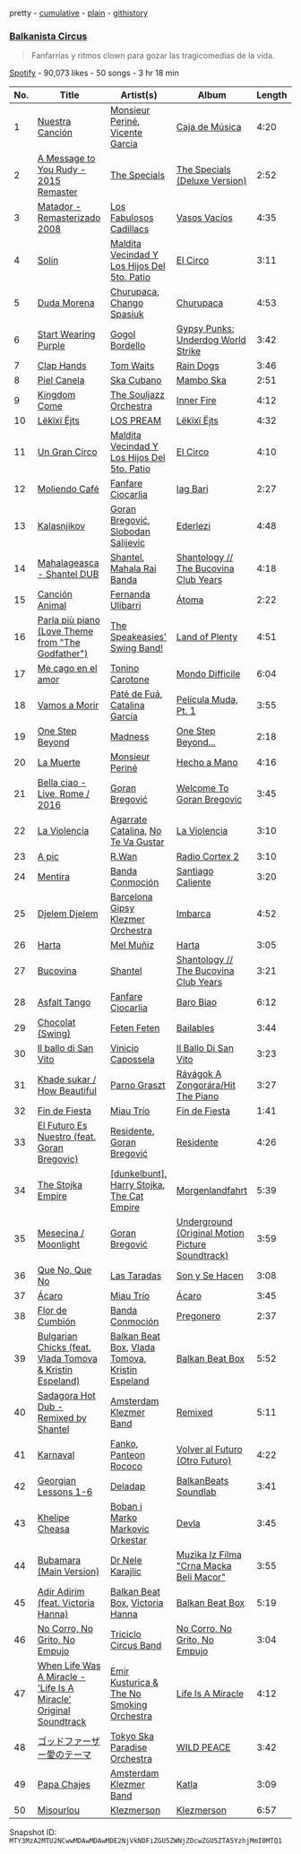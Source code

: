 pretty - [cumulative](/playlists/cumulative/37i9dQZF1DXdxLagECufdp.md) - [plain](/playlists/plain/37i9dQZF1DXdxLagECufdp) - [githistory](https://github.githistory.xyz/mackorone/spotify-playlist-archive/blob/main/playlists/plain/37i9dQZF1DXdxLagECufdp)

### [Balkanista Circus](https://open.spotify.com/playlist/37i9dQZF1DXdxLagECufdp)

> Fanfarrias y ritmos clown para gozar las tragicomedias de la vida.

[Spotify](https://open.spotify.com/user/spotify) - 90,073 likes - 50 songs - 3 hr 18 min

| No. | Title | Artist(s) | Album | Length |
|---|---|---|---|---|
| 1 | [Nuestra Canción](https://open.spotify.com/track/5reQI13tWWYDLMrGcUF4Mk) | [Monsieur Periné](https://open.spotify.com/artist/36KsCCwgI0Dep97yVJWmkK), [Vicente Garcia](https://open.spotify.com/artist/2Otnykd696YidQYfEGVmNq) | [Caja de Música](https://open.spotify.com/album/4XSLqHHDwqAnjwoMTtx7jC) | 4:20 |
| 2 | [A Message to You Rudy \- 2015 Remaster](https://open.spotify.com/track/49slT7gVW0zj1KIG8w6DoL) | [The Specials](https://open.spotify.com/artist/6xnvNmSzmeOE1bLKnYXKW3) | [The Specials \(Deluxe Version\)](https://open.spotify.com/album/2OHPxPTasGkolt8lFDxCpE) | 2:52 |
| 3 | [Matador \- Remasterizado 2008](https://open.spotify.com/track/7d4pdMym8ZBOgf1oVPTiPb) | [Los Fabulosos Cadillacs](https://open.spotify.com/artist/2FS22haX3FYbyOsUAkuYqZ) | [Vasos Vacíos](https://open.spotify.com/album/54A9Agody2BGDXtTGMdFn4) | 4:35 |
| 4 | [Solín](https://open.spotify.com/track/4OnOwfpbZCwHnFNDqgjOuS) | [Maldita Vecindad Y Los Hijos Del 5to\. Patio](https://open.spotify.com/artist/6WvDtNFHOWHfiNy8NVHujT) | [El Circo](https://open.spotify.com/album/5VJ9cWdT6Kv9UawePqLhCI) | 3:11 |
| 5 | [Duda Morena](https://open.spotify.com/track/2tUUUBIx7SqR3WVVSN7R5V) | [Churupaca](https://open.spotify.com/artist/0B6mwRbxKrvUvklMk9571H), [Chango Spasiuk](https://open.spotify.com/artist/0qGRkfnUqWeG49vbCv6rMY) | [Churupaca](https://open.spotify.com/album/4WEJMxY05ww9RP2jCK4SXX) | 4:53 |
| 6 | [Start Wearing Purple](https://open.spotify.com/track/3q2e5D6NGrfh9Mx7WlrnHq) | [Gogol Bordello](https://open.spotify.com/artist/2SVw939fwuqSobLjF8u78b) | [Gypsy Punks: Underdog World Strike](https://open.spotify.com/album/13wK6cU29pZjFs0zz2Ajbh) | 3:42 |
| 7 | [Clap Hands](https://open.spotify.com/track/5TeoCsHbzWo9UgMW3rv7JL) | [Tom Waits](https://open.spotify.com/artist/7x83XhcMbOTl1UdYsPTuZM) | [Rain Dogs](https://open.spotify.com/album/5bbb7E51zaDCuD85uLyFkK) | 3:46 |
| 8 | [Piel Canela](https://open.spotify.com/track/1YopIwn9N58vwfrEIasIne) | [Ska Cubano](https://open.spotify.com/artist/6lmoqMxughzdlxvQTsUXjF) | [Mambo Ska](https://open.spotify.com/album/7qfCYynbJSqc6OzpLQwRy6) | 2:51 |
| 9 | [Kingdom Come](https://open.spotify.com/track/5uhJnZd0m9Xz3GafDeMJxK) | [The Souljazz Orchestra](https://open.spotify.com/artist/0MiCOT2cVYso39XSskiUUo) | [Inner Fire](https://open.spotify.com/album/2w28yTFohFkW0UnIGKqLdY) | 4:12 |
| 10 | [Lëkïxï Ëjts](https://open.spotify.com/track/5BQQ6iaZ16xhI46IvlBUVQ) | [LOS PREAM](https://open.spotify.com/artist/2YSwwTeuf7ytDyxsSEpylH) | [Lëkïxï Ëjts](https://open.spotify.com/album/36Rcp540rFEhN1QkTdmQv1) | 4:32 |
| 11 | [Un Gran Circo](https://open.spotify.com/track/5BwVAAJzAuzpDHeWuKdFsN) | [Maldita Vecindad Y Los Hijos Del 5to\. Patio](https://open.spotify.com/artist/6WvDtNFHOWHfiNy8NVHujT) | [El Circo](https://open.spotify.com/album/5VJ9cWdT6Kv9UawePqLhCI) | 4:10 |
| 12 | [Moliendo Café](https://open.spotify.com/track/7eOtKm3fNAeAhAoIZmJuEY) | [Fanfare Ciocarlia](https://open.spotify.com/artist/40iJCAOCz6nhRs6CbsAtOg) | [Iag Bari](https://open.spotify.com/album/6zUrmT5eJIG2lNajO4AxJj) | 2:27 |
| 13 | [Kalasnjikov](https://open.spotify.com/track/6OlCJxmWri50RLA1CrBYZ6) | [Goran Bregović](https://open.spotify.com/artist/491v9k5NTGBGanwqPNSkuS), [Slobodan Salijevic](https://open.spotify.com/artist/2qAYOCvQeh0CluLvtMBQZL) | [Ederlezi](https://open.spotify.com/album/2EQJq127u4ihk7QU0Voas2) | 4:48 |
| 14 | [Mahalageasca \- Shantel DUB](https://open.spotify.com/track/1rhlWjJHCgxCWetBwQyiKH) | [Shantel](https://open.spotify.com/artist/0F8l1raRpXvRCsTrfSVocA), [Mahala Rai Banda](https://open.spotify.com/artist/5eFcEnUv0A83EIHKVrXzg4) | [Shantology // The Bucovina Club Years](https://open.spotify.com/album/3pHFRveyl26dcZd4F3sX6b) | 4:18 |
| 15 | [Canción Animal](https://open.spotify.com/track/4WEaMJomqn7EtH6frQe0dI) | [Fernanda Ulibarri](https://open.spotify.com/artist/7xcXkowvgYLmNwl8ST2uvd) | [Átoma](https://open.spotify.com/album/1GnZNhvpkEWW64WkjTyzfg) | 2:22 |
| 16 | [Parla più piano \(Love Theme from "The Godfather"\)](https://open.spotify.com/track/4vs7AkZvFE3T87rdfQEvVA) | [The Speakeasies' Swing Band!](https://open.spotify.com/artist/1oUi6Bbik9rnyUtnQUnC2g) | [Land of Plenty](https://open.spotify.com/album/2R4Nkyigz44hJbVd004zhS) | 4:51 |
| 17 | [Me cago en el amor](https://open.spotify.com/track/6nfxhYm1k0OodleIJfTepK) | [Tonino Carotone](https://open.spotify.com/artist/6rM57PYs1352JJdgKFFG2n) | [Mondo Difficile](https://open.spotify.com/album/0UbCMQfV6mZZQi0lAPAWUG) | 6:04 |
| 18 | [Vamos a Morir](https://open.spotify.com/track/2IFFqBY6Khw7vgVezoXXkY) | [Paté de Fuá](https://open.spotify.com/artist/188pkeHUWXnROe7lFVYRRa), [Catalina García](https://open.spotify.com/artist/2eWiATMtcOCS8vAjRJp9iY) | [Película Muda, Pt\. 1](https://open.spotify.com/album/2f7V6LPb6YxOOioi016Bpc) | 3:55 |
| 19 | [One Step Beyond](https://open.spotify.com/track/1G6eFFDRaLr9EbThnhzMBD) | [Madness](https://open.spotify.com/artist/4AYkFtEBnNnGuoo8HaHErd) | [One Step Beyond...](https://open.spotify.com/album/5Jst9QoWbNmjQFUyGIkMnA) | 2:18 |
| 20 | [La Muerte](https://open.spotify.com/track/6JbuWmDTkDWKD7L5uN0Jyv) | [Monsieur Periné](https://open.spotify.com/artist/36KsCCwgI0Dep97yVJWmkK) | [Hecho a Mano](https://open.spotify.com/album/58RU5pUqiS7098vJ5gJlIn) | 4:16 |
| 21 | [Bella ciao \- Live, Rome / 2016](https://open.spotify.com/track/64ATEI3hHvVfzTES9d4sgt) | [Goran Bregović](https://open.spotify.com/artist/491v9k5NTGBGanwqPNSkuS) | [Welcome To Goran Bregovic](https://open.spotify.com/album/77MrRtQU0y7U4F1oz0ayda) | 3:45 |
| 22 | [La Violencia](https://open.spotify.com/track/2ZSh2anXpuTLC6utOkavyb) | [Agarrate Catalina](https://open.spotify.com/artist/0Jo06O68y5JjVgiPbAR9Ox), [No Te Va Gustar](https://open.spotify.com/artist/4ZDoy7AWNgQVmX7T0u0B1j) | [La Violencia](https://open.spotify.com/album/3YgJr7L4JQGqDvA7qwkzYm) | 3:10 |
| 23 | [A pic](https://open.spotify.com/track/229qb30DJB2xQM4Mgt3muY) | [R.Wan](https://open.spotify.com/artist/4mKvEitgF7NfkYzNzApnwT) | [Radio Cortex 2](https://open.spotify.com/album/43okl0zDTPNLy226YoY58X) | 3:10 |
| 24 | [Mentira](https://open.spotify.com/track/1NpqV60GHzxPrINvbo14tH) | [Banda Conmoción](https://open.spotify.com/artist/2UNMW1OKE0X1cwJHWER67g) | [Santiago Caliente](https://open.spotify.com/album/5OR9wpC5rXNgRRii8UVIqZ) | 3:20 |
| 25 | [Djelem Djelem](https://open.spotify.com/track/03nCB2bLgZMahtLTtKk0pU) | [Barcelona Gipsy Klezmer Orchestra](https://open.spotify.com/artist/3PTfq1DY4qdmJaIySsHinw) | [Imbarca](https://open.spotify.com/album/19MmbEcj7NqppcIlQaaS32) | 4:52 |
| 26 | [Harta](https://open.spotify.com/track/1J4xv5V5dzkA8UGtXSbCNU) | [Mel Muñiz](https://open.spotify.com/artist/05NEGCiyDYaJtcPiagl46Y) | [Harta](https://open.spotify.com/album/7xxEXEwifY6NE0sEmIybSg) | 3:05 |
| 27 | [Bucovina](https://open.spotify.com/track/5cBHEbHIhZ6o4xkVqnxygC) | [Shantel](https://open.spotify.com/artist/0F8l1raRpXvRCsTrfSVocA) | [Shantology // The Bucovina Club Years](https://open.spotify.com/album/3pHFRveyl26dcZd4F3sX6b) | 3:21 |
| 28 | [Asfalt Tango](https://open.spotify.com/track/56zs50f4ZqV1TMtzkw2oTc) | [Fanfare Ciocarlia](https://open.spotify.com/artist/40iJCAOCz6nhRs6CbsAtOg) | [Baro Biao](https://open.spotify.com/album/51fzQZ94klHH5ToOVN6Uy3) | 6:12 |
| 29 | [Chocolat \(Swing\)](https://open.spotify.com/track/42gaDDxNCrQMkri7sQcqGq) | [Feten Feten](https://open.spotify.com/artist/2jA6wEXprTZysvomP2krp8) | [Bailables](https://open.spotify.com/album/2LXPajOlTfGvlm6jm1oFtW) | 3:44 |
| 30 | [Il ballo di San Vito](https://open.spotify.com/track/6oC8FuowgLT4ZSlXECLCNX) | [Vinicio Capossela](https://open.spotify.com/artist/6FlxhoUGATC40TALMesaFM) | [Il Ballo Di San Vito](https://open.spotify.com/album/7dFDRhEgvQZHu77TuvoEri) | 3:23 |
| 31 | [Khade sukar / How Beautiful](https://open.spotify.com/track/7eKAyiTCUGL9e4JpF63iep) | [Parno Graszt](https://open.spotify.com/artist/5hBCfYFEDK8otrksMYuzoL) | [Rávágok A Zongorára/Hit The Piano](https://open.spotify.com/album/1b9GWIbKBQLRCAXFhLOHgA) | 3:27 |
| 32 | [Fin de Fiesta](https://open.spotify.com/track/0ZzNRgWM8LkgiHXbr3gfuq) | [Miau Trío](https://open.spotify.com/artist/0WIn93XS8EmNaLPG3AZpeL) | [Fin de Fiesta](https://open.spotify.com/album/4sui0UO1NPlOUeRC9zvKy5) | 1:41 |
| 33 | [El Futuro Es Nuestro \(feat\. Goran Bregovic\)](https://open.spotify.com/track/0vJWanOoPwLdy4sgyM1FGC) | [Residente](https://open.spotify.com/artist/5GcWBUX00IPuWVGMIRK1sS), [Goran Bregović](https://open.spotify.com/artist/491v9k5NTGBGanwqPNSkuS) | [Residente](https://open.spotify.com/album/6yClcORh3xiP9Gg1aqbvZ9) | 4:26 |
| 34 | [The Stojka Empire](https://open.spotify.com/track/1jijW2TdA9x8XDrsQIPv7N) | [\[dunkelbunt\]](https://open.spotify.com/artist/16LvTqpD4wlfFb4EBcW0x3), [Harry Stojka](https://open.spotify.com/artist/3UoFXEOzD4kf5aPTplFX5c), [The Cat Empire](https://open.spotify.com/artist/023YMawCG3OvACmRjWxLWC) | [Morgenlandfahrt](https://open.spotify.com/album/5yOdpBaqNL30wYZNaAa9bI) | 5:39 |
| 35 | [Mesecina / Moonlight](https://open.spotify.com/track/4j3HKFuIHwdxxbZmPqJJYX) | [Goran Bregović](https://open.spotify.com/artist/491v9k5NTGBGanwqPNSkuS) | [Underground \(Original Motion Picture Soundtrack\)](https://open.spotify.com/album/2xMLHeRDiuzNWIrZt7Q8na) | 3:59 |
| 36 | [Que No, Que No](https://open.spotify.com/track/1CfDgFfSpVIrufYPVX02et) | [Las Taradas](https://open.spotify.com/artist/0cvN008loU6mGFr4IiYjVO) | [Son y Se Hacen](https://open.spotify.com/album/7CBtEchhPV1o3BLPlgPcuC) | 3:08 |
| 37 | [Ácaro](https://open.spotify.com/track/1u2j4CufZ3HIZIo8y2yJs7) | [Miau Trío](https://open.spotify.com/artist/0WIn93XS8EmNaLPG3AZpeL) | [Ácaro](https://open.spotify.com/album/5p9sfsdqNlhSDqbotwaJj5) | 3:45 |
| 38 | [Flor de Cumbión](https://open.spotify.com/track/1iw2aoN9vgmzHw0acRFvAZ) | [Banda Conmoción](https://open.spotify.com/artist/2UNMW1OKE0X1cwJHWER67g) | [Pregonero](https://open.spotify.com/album/44vJ4lHPNZmfZ09TJ4Q1Hd) | 2:37 |
| 39 | [Bulgarian Chicks \(feat\. Vlada Tomova & Kristin Espeland\)](https://open.spotify.com/track/6Z0xtMYSC5RSSPFcFTzNZY) | [Balkan Beat Box](https://open.spotify.com/artist/2rmMyZC0sUD1a3jkDxp7iY), [Vlada Tomova](https://open.spotify.com/artist/74f7fNXxNm4fYu7ajpXykd), [Kristin Espeland](https://open.spotify.com/artist/1z15SEPLxHchqfFI7SBCTJ) | [Balkan Beat Box](https://open.spotify.com/album/3kpfXAnyZmUXmjnVe8u1G2) | 5:52 |
| 40 | [Sadagora Hot Dub \- Remixed by Shantel](https://open.spotify.com/track/3Wb0d7PcBdFKVnTJ75UQ1l) | [Amsterdam Klezmer Band](https://open.spotify.com/artist/2vMBszTQ5H66LhDEM3mSvl) | [Remixed](https://open.spotify.com/album/5LjkNrn1rnhAk0dimZGrk5) | 5:11 |
| 41 | [Karnaval](https://open.spotify.com/track/0QoKi5HQm7srBiovlTpTws) | [Fanko](https://open.spotify.com/artist/7FTVF3GI4iIuxErFlgYS2n), [Panteon Rococo](https://open.spotify.com/artist/11mqrDSFRRz8g0Wb3syJj5) | [Volver al Futuro \(Otro Futuro\)](https://open.spotify.com/album/184ZgYcvVQWNyvoDHBYtuE) | 4:22 |
| 42 | [Georgian Lessons 1\-6](https://open.spotify.com/track/7LRNTyc8LdVLCsVG99Rfht) | [Deladap](https://open.spotify.com/artist/1KIo4b95g1KHA2AQz7fwa2) | [BalkanBeats Soundlab](https://open.spotify.com/album/0KcQc9aXSMvzhhx2lRfp1Y) | 3:41 |
| 43 | [Khelipe Cheasa](https://open.spotify.com/track/0ejUrxuNZlxET3wuoepkXa) | [Boban i Marko Markovic Orkestar](https://open.spotify.com/artist/45NfIph232CCNfn07NoSbs) | [Devla](https://open.spotify.com/album/1w1BcVgQEOkWma7R7NhkFx) | 3:45 |
| 44 | [Bubamara \(Main Version\)](https://open.spotify.com/track/6lFMUE3wCWMxw63N0GKeUJ) | [Dr Nele Karajlic](https://open.spotify.com/artist/6S93eD0WtHS03m2IdOdlsx) | [Muzika Iz Filma "Crna Macka Beli Macor"](https://open.spotify.com/album/5IbXHF05fEGWn70rtON4ZZ) | 3:55 |
| 45 | [Adir Adirim \(feat\. Victoria Hanna\)](https://open.spotify.com/track/6VxSZtJSur7288x4F6Ky2S) | [Balkan Beat Box](https://open.spotify.com/artist/2rmMyZC0sUD1a3jkDxp7iY), [Victoria Hanna](https://open.spotify.com/artist/5nVeL2VpRWBOmH5oN8nuqv) | [Balkan Beat Box](https://open.spotify.com/album/3kpfXAnyZmUXmjnVe8u1G2) | 5:19 |
| 46 | [No Corro, No Grito, No Empujo](https://open.spotify.com/track/2zMauuBuWdlJxv3EFkEGLv) | [Triciclo Circus Band](https://open.spotify.com/artist/6Kkbu7QNMwiSeQxTJ8hFZt) | [No Corro, No Grito, No Empujo](https://open.spotify.com/album/0Gl73ICTO0K3h8f1E9cdZy) | 3:04 |
| 47 | [When Life Was A Miracle \- 'Life Is A Miracle' Original Soundtrack](https://open.spotify.com/track/5J9r1cpWmKZOdysqJ5fKUn) | [Emir Kusturica & The No Smoking Orchestra](https://open.spotify.com/artist/7yy1z6ahPRPKWXOp2z0CPp) | [Life Is A Miracle](https://open.spotify.com/album/7qYvgzNzni0JD1qhomXsje) | 4:12 |
| 48 | [ゴッドファーザー愛のテーマ](https://open.spotify.com/track/3wMcumG7H13Oq3HvHeeok5) | [Tokyo Ska Paradise Orchestra](https://open.spotify.com/artist/0UZq6vAHrwGgctvxTzzxYm) | [WILD PEACE](https://open.spotify.com/album/5R19j19wldlcON2ZTaJikv) | 3:42 |
| 49 | [Papa Chajes](https://open.spotify.com/track/0xW2mOUr00euj1d3hxW0lM) | [Amsterdam Klezmer Band](https://open.spotify.com/artist/2vMBszTQ5H66LhDEM3mSvl) | [Katla](https://open.spotify.com/album/5B59wDL9L6PQxsWWnYtrk9) | 3:09 |
| 50 | [Misourlou](https://open.spotify.com/track/5oxVimkWhxcePBKHoLGGLz) | [Klezmerson](https://open.spotify.com/artist/6zbs9O1YV39e8F2ZR7RQqL) | [Klezmerson](https://open.spotify.com/album/3CnREo12brFqZFotExitha) | 6:57 |

Snapshot ID: `MTY3MzA2MTU2NCwwMDAwMDAwMDE2NjVkNDFiZGU5ZWNjZDcwZGU5ZTA5YzhjMmI0MTQ1`

